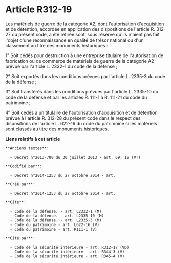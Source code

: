 # Article R312-19

Les matériels de guerre de la catégorie A2, dont l'autorisation d'acquisition et de détention, accordée en application des
dispositions de l'article R. 312-27 du présent code, a été retirée sont, sous réserve qu'ils n'aient pas fait l'objet d'une
reconnaissance en qualité de trésor national ou d'un classement au titre des monuments historiques : 

1° Soit cédés pour destruction à une entreprise titulaire de l'autorisation de fabrication ou de commerce de matériels de
guerre de la catégorie A2 prévue par l'article L. 2332-1 du code de la défense ; 

2° Soit exportés dans les conditions prévues par l'article L. 2335-3 du code de la défense ; 

3° Soit transférés dans les conditions prévues par l'article L. 2335-10 du code de la défense et par les articles R. 111-1 à
R. 111-21 du code du patrimoine ; 

4° Soit cédés à un titulaire de l'autorisation d'acquisition et de détention prévue à l'article R. 312-28 du présent code
dans le respect des dispositions de l'article L. 622-16 du code du patrimoine si les matériels sont classés au titre des
monuments historiques.

**Liens relatifs à cet article**

	**Anciens textes**:

	  - Décret n°2013-700 du 30 juillet 2013 - art. 69, IV (VT)

	**Codifié par**:

	  - Décret n°2014-1253 du 27 octobre 2014 - art.

	**Créé par**:

	  - Décret n°2014-1253 du 27 octobre 2014 - art.

	**Cite**:

	  - Code de la défense. - art. L2332-1 (M)
	  - Code de la défense. - art. L2335-10 (M)
	  - Code de la défense. - art. L2335-3 (M)
	  - Code du patrimoine - art. L622-16 (V)
	  - Code du patrimoine - art. R111-1 (V)

	**Cité par**:

	  - Code de la sécurité intérieure - art. R312-17 (VD)
	  - Code de la sécurité intérieure - art. R344-3 (V)
	  - Code de la sécurité intérieure - art. R345-4 (V)
